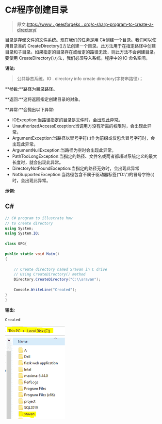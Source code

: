# C#程序创建目录

> 原文:[https://www . geesforgeks . org/c-sharp-program-to-create-a-directory/](https://www.geeksforgeeks.org/c-sharp-program-to-create-a-directory/)

目录是存储文件的文件系统。现在我们的任务是用 C#创建一个目录。我们可以使用目录类的 CreateDirectory()方法创建一个目录。此方法用于在指定路径中创建目录和子目录。如果指定的目录存在或给定的路径无效，则此方法不会创建目录。要使用 CreateDirectory()方法，我们必须导入系统。程序中的 IO 命名空间。

**语法:**

> 公共静态系统。IO . directory info create directory(字符串路径)；

**参数:**路径为目录路径。

**返回:**这将返回指定创建目录的对象。

**异常:**会抛出以下异常:

*   IOException:当路径指定的目录是文件时，会出现此异常。
*   UnauthorizedAccessException:当调用方没有所需的权限时，会出现此异常。
*   ArgumentException:当路径以冒号字符(:)作为前缀或仅包含冒号字符时，会出现此异常。
*   ArgumentNullException:当路径为空时会出现此异常。
*   PathTooLongException:当指定的路径、文件名或两者都超过系统定义的最大长度时，就会出现此异常。
*   DirectoryNotFoundException:当指定的路径无效时，会出现此异常
*   NotSupportedException:当路径包含不属于驱动器标签(“D:\”)的冒号字符(:)时，会出现此异常。

**示例:**

## C#

```cs
// C# program to illustrate how
// to create directory
using System;
using System.IO;

class GFG{

public static void Main()
{

    // Create directory named Sravan in C drive
    // Using CreateDirectory() method
    Directory.CreateDirectory("C:\\sravan");

    Console.WriteLine("Created");
}
}
```

**输出:**

```cs
Created
```

![](img/6b5a90e6d2cc48e0ff7ec364fa55a01e.png)